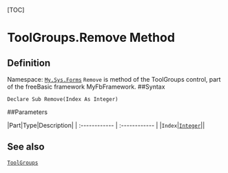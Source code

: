 [TOC]
# ToolGroups.Remove Method

## Definition
Namespace: [`My.Sys.Forms`](My.Sys.Forms.md)
`Remove` is method of the ToolGroups control, part of the freeBasic framework MyFbFramework.
##Syntax
```freeBasic
Declare Sub Remove(Index As Integer)
```

##Parameters

|Part|Type|Description|
| :------------ | :------------ |
|`Index`|[`Integer`]("https://www.freebasic.net/wiki/KeyPgInteger")||
## See also
[`ToolGroups`](ToolGroups.md)
